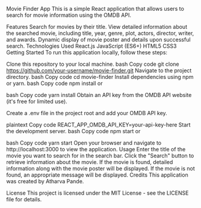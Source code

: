 Movie Finder App
This is a simple React application that allows users to search for movie information using the OMDB API.

Features
Search for movies by their title.
View detailed information about the searched movie, including title, year, genre, plot, actors, director, writer, and awards.
Dynamic display of movie poster and details upon successful search.
Technologies Used
React.js
JavaScript (ES6+)
HTML5
CSS3
Getting Started
To run this application locally, follow these steps:

Clone this repository to your local machine.
bash
Copy code
git clone https://github.com/your-username/movie-finder.git
Navigate to the project directory.
bash
Copy code
cd movie-finder
Install dependencies using npm or yarn.
bash
Copy code
npm install
or

bash
Copy code
yarn install
Obtain an API key from the OMDB API website (it's free for limited use).

Create a .env file in the project root and add your OMDB API key.

plaintext
Copy code
REACT_APP_OMDB_API_KEY=your-api-key-here
Start the development server.
bash
Copy code
npm start
or

bash
Copy code
yarn start
Open your browser and navigate to http://localhost:3000 to view the application.
Usage
Enter the title of the movie you want to search for in the search bar.
Click the "Search" button to retrieve information about the movie.
If the movie is found, detailed information along with the movie poster will be displayed.
If the movie is not found, an appropriate message will be displayed.
Credits
This application was created by Atharva Pande.

License
This project is licensed under the MIT License - see the LICENSE file for details.

